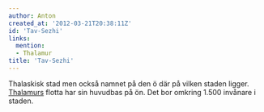 ```yaml
---
author: Anton
created_at: '2012-03-21T20:38:11Z'
id: 'Tav-Sezhi'
links:
  mention:
  - Thalamur
title: 'Tav-Sezhi'
---
```


Thalaskisk stad men också namnet på den ö där på vilken staden ligger. [Thalamurs] flotta har sin
huvudbas på ön. Det bor omkring 1.500 invånare i staden.

  [Thalamurs]: Thalamur
